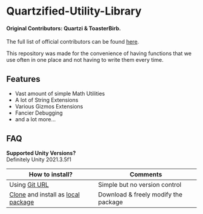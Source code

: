 # Quartzified-Utility-Library
#### Original Contributors: Quartzi & ToasterBirb.
The full list of official contributors can be found [here](https://github.com/Quartzified-Studios/Quartzified-Utility-Library/blob/main/contributers.md).  

This repository was made for the convenience of having functions that we use often in one place and not having to write them every time.  

## Features

- Vast amount of simple Math Utilities
- A lot of String Extensions
- Various Gizmos Extensions
- Fancier Debugging
- and a lot more...


## FAQ
**Supported Unity Versions?**  
Definitely Unity 2021.3.5f1  

| **How to install?** | Comments |
|-------------|-------------|
| Using [Git URL](https://docs.unity3d.com/Manual/upm-ui-giturl.html) | Simple but no version control |
| [Clone](https://docs.github.com/en/repositories/creating-and-managing-repositories/cloning-a-repository#cloning-a-repository-to-github-desktop) and install as [local package](https://docs.unity3d.com/Manual/upm-ui-local.html) | Download & freely modify the package|
